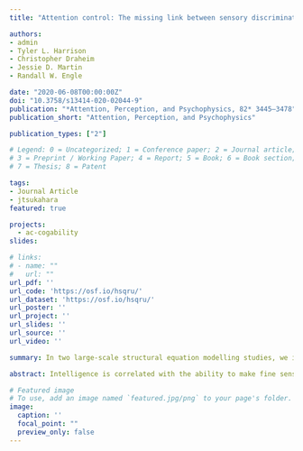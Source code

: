 ```yaml
---
title: "Attention control: The missing link between sensory discrimination and intelligence"

authors:
- admin
- Tyler L. Harrison
- Christopher Draheim
- Jessie D. Martin
- Randall W. Engle

date: "2020-06-08T00:00:00Z"
doi: "10.3758/s13414-020-02044-9"
publication: "*Attention, Perception, and Psychophysics, 82* 3445–3478"
publication_short: "Attention, Perception, and Psychophysics"

publication_types: ["2"]

# Legend: 0 = Uncategorized; 1 = Conference paper; 2 = Journal article;
# 3 = Preprint / Working Paper; 4 = Report; 5 = Book; 6 = Book section;
# 7 = Thesis; 8 = Patent

tags:
- Journal Article
- jtsukahara
featured: true

projects: 
  - ac-cogability
slides: 

# links:
# - name: ""
#   url: ""
url_pdf: ''
url_code: 'https://osf.io/hsqru/'
url_dataset: 'https://osf.io/hsqru/'
url_poster: ''
url_project: ''
url_slides: ''
url_source: ''
url_video: ''

summary: In two large-scale structural equation modelling studies, we investigated whether individual differences in attention control abilities can explain the relationship between sensory discrimination and intelligence. Our findings show that attention control plays a prominent role in relating sensory discrimination to higher-order cognitive abilities.

abstract: Intelligence is correlated with the ability to make fine sensory discriminations. Although this relationship has been known since the beginning of intelligence testing, the mechanisms underlying this relationship are still unknown. In two large-scale structural equation modelling studies, we investigated whether individual differences in attention control abilities can explain the relationship between sensory discrimination and intelligence. Across these two studies, we replicated the finding that attention control fully mediated the relationships of intelligence/working-memory capacity to sensory discrimination. Our findings show that attention control plays a prominent role in relating sensory discrimination to higher-order cognitive abilities.

# Featured image
# To use, add an image named `featured.jpg/png` to your page's folder. 
image:
  caption: ''
  focal_point: ""
  preview_only: false
---
```


